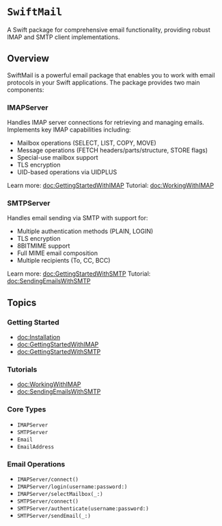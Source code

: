 # ``SwiftMail``

A Swift package for comprehensive email functionality, providing robust IMAP and SMTP client implementations.

## Overview

SwiftMail is a powerful email package that enables you to work with email protocols in your Swift applications. The package provides two main components:

### IMAPServer
Handles IMAP server connections for retrieving and managing emails. Implements key IMAP capabilities including:
- Mailbox operations (SELECT, LIST, COPY, MOVE)
- Message operations (FETCH headers/parts/structure, STORE flags)
- Special-use mailbox support
- TLS encryption
- UID-based operations via UIDPLUS

Learn more: <doc:GettingStartedWithIMAP>
Tutorial: <doc:WorkingWithIMAP>

### SMTPServer
Handles email sending via SMTP with support for:
- Multiple authentication methods (PLAIN, LOGIN)
- TLS encryption
- 8BITMIME support
- Full MIME email composition
- Multiple recipients (To, CC, BCC)

Learn more: <doc:GettingStartedWithSMTP>
Tutorial: <doc:SendingEmailsWithSMTP>

## Topics

### Getting Started

- <doc:Installation>
- <doc:GettingStartedWithIMAP>
- <doc:GettingStartedWithSMTP>

### Tutorials

- <doc:WorkingWithIMAP>
- <doc:SendingEmailsWithSMTP>

### Core Types

- ``IMAPServer``
- ``SMTPServer``
- ``Email``
- ``EmailAddress``

### Email Operations

- ``IMAPServer/connect()``
- ``IMAPServer/login(username:password:)``
- ``IMAPServer/selectMailbox(_:)``
- ``SMTPServer/connect()``
- ``SMTPServer/authenticate(username:password:)``
- ``SMTPServer/sendEmail(_:)``
